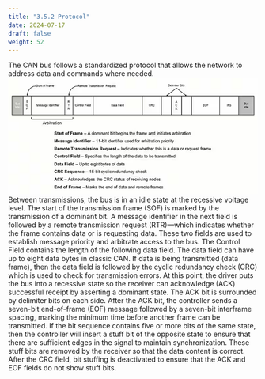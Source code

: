```yaml
---
title: "3.5.2 Protocol"
date: 2024-07-17
draft: false
weight: 52
---
```


The CAN bus follows a standardized protocol that allows the network to address data and commands where needed.   
![CAN protocol](images/image240730_170456.png)
Between transmissions, the bus is in an idle state at the recessive voltage level. The start of the transmission frame (SOF) is marked by the transmission of a dominant bit. A message identifier in the next field is followed by a remote transmission request (RTR)—which indicates whether the frame contains data or is requesting data. These two fields are used to establish message priority and arbitrate access to the bus. The Control Field contains the length of the following data field. The data field can have up to eight data bytes in classic CAN. If data is being transmitted (data frame), then the data field is followed by the cyclic redundancy check (CRC) which is used to check for transmission errors. At this point, the driver puts the bus into a recessive state so the receiver can acknowledge (ACK) successful receipt by asserting a dominant state. The ACK bit is surrounded by delimiter bits on each side. After the ACK bit, the controller sends a seven-bit end-of-frame (EOF) message followed by a seven-bit interframe spacing, marking the minimum time before another frame can be transmitted. If the bit sequence contains five or more bits of the same state, then the controller will insert a stuff bit of the opposite state to ensure that there are sufficient edges in the signal to maintain synchronization. These stuff bits are removed by the receiver so that the data content is correct. After the CRC field, bit stuffing is deactivated to ensure that the ACK and EOF fields do not show stuff bits.



